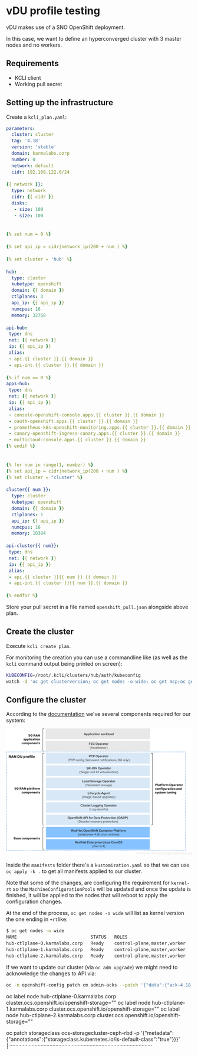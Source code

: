 # vDU profile testing

vDU makes use of a SNO OpenShift deployment.

In this case, we want to define an hyperconverged cluster with 3 master nodes and no workers.

## Requirements

- KCLI client
- Working pull secret

## Setting up the infrastructure

Create a `kcli_plan.yaml`:

```yaml
parameters:
  cluster: cluster
  tag: '4.18'
  version: 'stable'
  domain: karmalabs.corp
  number: 0
  network: default
  cidr: 192.168.122.0/24

{{ network }}:
  type: network
  cidr: {{ cidr }}
  disks:
   - size: 100
   - size: 100


{% set num = 0 %}

{% set api_ip = cidr|network_ip(200 + num ) %}

{% set cluster = 'hub' %}

hub:
  type: cluster
  kubetype: openshift
  domain: {{ domain }}
  ctlplanes: 3
  api_ip: {{ api_ip }}
  numcpus: 16
  memory: 32768

api-hub:
 type: dns
 net: {{ network }}
 ip: {{ api_ip }}
 alias:
 - api.{{ cluster }}.{{ domain }}
 - api-int.{{ cluster }}.{{ domain }}

{% if num == 0 %}
apps-hub:
 type: dns
 net: {{ network }}
 ip: {{ api_ip }}
 alias:
 - console-openshift-console.apps.{{ cluster }}.{{ domain }}
 - oauth-openshift.apps.{{ cluster }}.{{ domain }}
 - prometheus-k8s-openshift-monitoring.apps.{{ cluster }}.{{ domain }}
 - canary-openshift-ingress-canary.apps.{{ cluster }}.{{ domain }}
 - multicloud-console.apps.{{ cluster }}.{{ domain }}
{% endif %}


{% for num in range(1, number) %}
{% set api_ip = cidr|network_ip(200 + num ) %}
{% set cluster = "cluster" %}

cluster{{ num }}:
  type: cluster
  kubetype: openshift
  domain: {{ domain }}
  ctlplanes: 1
  api_ip: {{ api_ip }}
  numcpus: 16
  memory: 18384

api-cluster{{ num}}:
 type: dns
 net: {{ network }}
 ip: {{ api_ip }}
 alias:
 - api.{{ cluster }}{{ num }}.{{ domain }}
 - api-int.{{ cluster }}{{ num }}.{{ domain }}

{% endfor %}

```

Store your pull secret in a file named `openshift_pull.json` alongside above plan.

## Create the cluster

Execute `kcli create plan`.

For monitoring the creation you can use a commandline like (as well as the `kcli` command output being printed on screen):

```sh
KUBECONFIG=/root/.kcli/clusters/hub/auth/kubeconfig
watch -d 'oc get clusterversion; oc get nodes -o wide; oc get mcp;oc get co'
```

## Configure the cluster

According to the [documentation](https://docs.redhat.com/en/documentation/openshift_container_platform/4.18/html-single/scalability_and_performance/index#telco-ran-du-reference-design-components_telco-ran-du) we've several components required for our system:

![DU Profile schema](du.png)

Inside the `manifests` folder there's a `kustomization.yaml` so that we can use `oc apply -k .` to get all manifests applied to our cluster.

Note that some of the changes, are configuring the requirement for `kernel-rt` so the `MachineConfigurationPools` will be updated and once the update is finished, it will be applied to the nodes that will reboot to apply the configuration changes.

At the end of the process, `oc get nodes -o wide` will list as kernel version the one ending in `+rt`like:

```sh
$ oc get nodes -o wide
NAME                            STATUS   ROLES                         AGE     VERSION   INTERNAL-IP       EXTERNAL-IP   OS-IMAGE                                                KERNEL-VERSION                    CONTAINER-RUNTIME
hub-ctlplane-0.karmalabs.corp   Ready    control-plane,master,worker   5d22h   v1.31.8   192.168.122.8     <none>        Red Hat Enterprise Linux CoreOS 418.94.202505062142-0   5.14.0-427.68.1.el9_4.x86_64+rt   cri-o://1.31.8-3.rhaos4.18.gitf0f6e96.el9
hub-ctlplane-1.karmalabs.corp   Ready    control-plane,master,worker   5d22h   v1.31.8   192.168.122.228   <none>        Red Hat Enterprise Linux CoreOS 418.94.202505062142-0   5.14.0-427.68.1.el9_4.x86_64+rt   cri-o://1.31.8-3.rhaos4.18.gitf0f6e96.el9
hub-ctlplane-2.karmalabs.corp   Ready    control-plane,master,worker   5d22h   v1.31.8   192.168.122.97    <none>        Red Hat Enterprise Linux CoreOS 418.94.202505062142-0   5.14.0-427.68.1.el9_4.x86_64+rt   cri-o://1.31.8-3.rhaos4.18.gitf0f6e96.el9
```

If we want to update our cluster (via `oc adm upgrade`) we might need to acknowledge the changes to API via:

```sh
oc -n openshift-config patch cm admin-acks --patch '{"data":{"ack-4.18-kube-1.32-api-removals-in-4.19":"true"}}' --type=merge
```

oc label node hub-ctlplane-0.karmalabs.corp cluster.ocs.openshift.io/openshift-storage=""
oc label node hub-ctlplane-1.karmalabs.corp cluster.ocs.openshift.io/openshift-storage=""
oc label node hub-ctlplane-2.karmalabs.corp cluster.ocs.openshift.io/openshift-storage=""

oc patch storageclass ocs-storagecluster-ceph-rbd -p '{"metadata": {"annotations":{"storageclass.kubernetes.io/is-default-class":"true"}}}' │································································································
